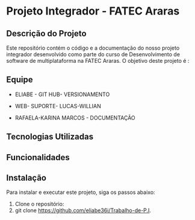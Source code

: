 # Projeto Integrador - FATEC Araras

## Descrição do Projeto

Este repositório contém o código e a documentação do nosso projeto integrador desenvolvido como parte do curso de Desenvolvimento de software de multiplataforma na FATEC Araras. O objetivo deste projeto é :


## Equipe

- ELIABE - GIT HUB- VERSIONAMENTO
  
- WEB- SUPORTE- LUCAS-WILLIAN
  
- RAFAELA-KARINA MARCOS - DOCUMENTAÇÃO

  
 


## Tecnologias Utilizadas



## Funcionalidades



## Instalação

Para instalar e executar este projeto, siga os passos abaixo:

1. Clone o repositório:
2. 
   git clone https://github.com/eliabe36i/Trabalho-de-P.I.
